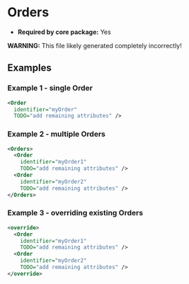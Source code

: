 # Orders

- **Required by core package:** Yes

**WARNING:** This file likely generated completely incorrectly!

## Examples

### Example 1 - single Order

```xml
<Order
  identifier="myOrder"
  TODO="add remaining attributes" />
```

### Example 2 - multiple Orders

```xml
<Orders>
  <Order
    identifier="myOrder1"
    TODO="add remaining attributes" />
  <Order
    identifier="myOrder2"
    TODO="add remaining attributes" />
</Orders>
```

### Example 3 - overriding existing Orders

```xml
<override>
  <Order
    identifier="myOrder1"
    TODO="add remaining attributes" />
  <Order
    identifier="myOrder2"
    TODO="add remaining attributes" />
</override>
```

